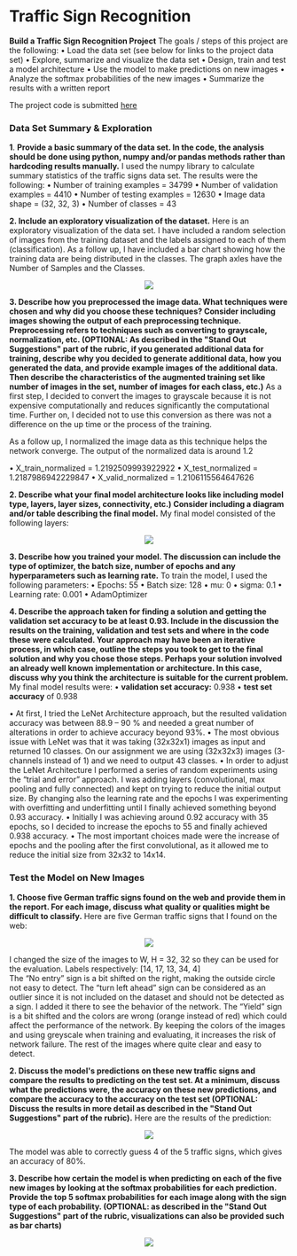 # Traffic Sign Recognition 

**Build a Traffic Sign Recognition Project** 
The goals / steps of this project are the following: 
• Load the data set (see below for links to the project data set) 
• Explore, summarize and visualize the data set 
• Design, train and test a model architecture 
• Use the model to make predictions on new images 
• Analyze the softmax probabilities of the new images 
• Summarize the results with a written report 

The project code is submitted [here]([https://github.com/efimiap/CarND-TrafficSignClassifier-P2/blob/master/Traffic_Sign_Classifier.ipynb](https://github.com/efimiap/CarND-TrafficSignClassifier-P2/blob/master/Traffic_Sign_Classifier.ipynb))

### Data Set Summary & Exploration

 **1**.  **Provide a basic summary of the data set. In the code, the analysis should be done using python, numpy and/or pandas methods rather than hardcoding results manually.** 
I used the numpy library to calculate summary statistics of the traffic signs data set. The results were the following: 
• Number of training examples = 34799
• Number of validation examples = 4410 
• Number of testing examples = 12630 
• Image data shape = (32, 32, 3) 
• Number of classes = 43 

**2.  Include an exploratory visualization of the dataset.** 
Here is an exploratory visualization of the data set.  I have included a random selection of images from the training dataset and the labels assigned to each of them (classification). As a follow up, I have included a bar chart showing how the training data are being distributed in the classes. The graph axles have the Number of Samples and the Classes. 
<p align="center"> 
<img src="imgs/visualization.PNG">
</p>

**3. Describe how you preprocessed the image data. What techniques were chosen and why did you choose these techniques? Consider including images showing the output of each preprocessing technique. Preprocessing refers to techniques such as converting to grayscale, normalization, etc. (OPTIONAL: As described in the "Stand Out Suggestions" part of the rubric, if you generated additional data for training, describe why you decided to generate additional data, how you generated the data, and provide example images of the additional data. Then describe the characteristics of the augmented training set like number of images in the set, number of images for each class, etc.)**
As a first step, I decided to convert the images to grayscale because it is not expensive computationally and reduces significantly the computational time. Further on, I decided not to use this conversion as there was not a difference on the up time or the process of the training.   

As a follow up, I normalized the image data as this technique helps the network converge. The output of the normalized data is around 1.2   

• X_train_normalized = 1.2192509993922922 
• X_test_normalized = 1.2187986942229847 
• X_valid_normalized = 1.2106115564647626 

**2. Describe what your final model architecture looks like including model type, layers, layer sizes, connectivity, etc.) Consider including a diagram and/or table describing the final model.** 
My final model consisted of the following layers: 
<p align="center"> 
<img src="imgs/layers.PNG">
</p>

**3. Describe how you trained your model. The discussion can include the type of optimizer, the batch size, number of epochs and any hyperparameters such as learning rate.** 
To train the model, I used the following parameters: 
• Epochs: 55 
• Batch size: 128 
• mu: 0 
• sigma: 0.1 
• Learning rate: 0.001 
• AdamOptimizer 

**4. Describe the approach taken for finding a solution and getting the validation set accuracy to be at least 0.93. Include in the discussion the results on the training, validation and test sets and where in the code these were calculated. Your approach may have been an iterative process, in which case, outline the steps you took to get to the final solution and why you chose those steps. Perhaps your solution involved an already well known implementation or architecture. In this case, discuss why you think the architecture is suitable for the current problem.** 
My final model results were: 
	• **validation set accuracy:** 0.938 
	• **test set accuracy** of 0.938 

• At first, I tried the LeNet Architecture approach, but the resulted validation accuracy was between 88.9 – 90 % and needed a great number of alterations in order to achieve accuracy beyond 93%. 
• The most obvious issue with LeNet was that it was taking (32x32x1) images as input and returned 10 classes. On our assignment we are using (32x32x3) images (3-channels instead of 1) and we need to output 43 classes. 
• In order to adjust the LeNet Architecture I performed a series of random experiments using the “trial and error” approach. I was adding layers (convolutional, max pooling and fully connected) and kept on trying to reduce the initial output size. By changing also the learning rate and the epochs I was experimenting with overfitting and underfitting until I finally achieved something beyond 0.93 accuracy. 
• Initially I was achieving around 0.92 accuracy with 35 epochs, so I decided to increase the epochs to 55 and finally achieved 0.938 accuracy. 
• The most important choices made were the increase of epochs and the pooling after the first convolutional, as it allowed me to reduce the initial size from 32x32 to 14x14.

### Test the Model on New Images  
**1. Choose five German traffic signs found on the web and provide them in the report. For each image, discuss what quality or qualities might be difficult to classify.** 
Here are five German traffic signs that I found on the web:
<p align="center"> 
<img src="imgs/trafficsigns.PNG">
</p>

I changed the size of the images to W, H = 32, 32 so they can be used for the evaluation. Labels respectively: [14, 17, 13, 34, 4]  
 The “No entry” sign is a bit shifted on the right, making the outside circle not easy to detect. The “turn left ahead” sign can be considered as an outlier since it is not included on the dataset and should not be detected as a sign. I added it there to see the behavior of the network. The “Yield” sign is a bit shifted and the colors are wrong (orange instead of red) which could affect the performance of the network. By keeping the colors of the images and using greyscale when training and evaluating, it increases the risk of network failure. The rest of the images where quite clear and easy to detect. 

**2. Discuss the model's predictions on these new traffic signs and compare the results to predicting on the test set. At a minimum, discuss what the predictions were, the accuracy on these new predictions, and compare the accuracy to the accuracy on the test set (OPTIONAL: Discuss the results in more detail as described in the "Stand Out Suggestions" part of the rubric).** 
Here are the results of the prediction:
<p align="center"> 
<img src="imgs/predictions.PNG">
</p>
The model was able to correctly guess 4 of the 5 traffic signs, which gives an accuracy of 80%.

**3. Describe how certain the model is when predicting on each of the five new images by looking at the softmax probabilities for each prediction. Provide the top 5 softmax probabilities for each image along with the sign type of each probability. (OPTIONAL: as described in the "Stand Out Suggestions" part of the rubric, visualizations can also be provided such as bar charts)**
<p align="center"> 
<img src="imgs/labels.PNG">
</p>
